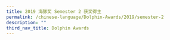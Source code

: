 ```yaml
---
title: 2019 海豚奖 Semester 2 获奖得主
permalink: /chinese-language/Dolphin-Awards/2019/semester-2
description: ""
third_nav_title: Dolphin Awards
---
```

